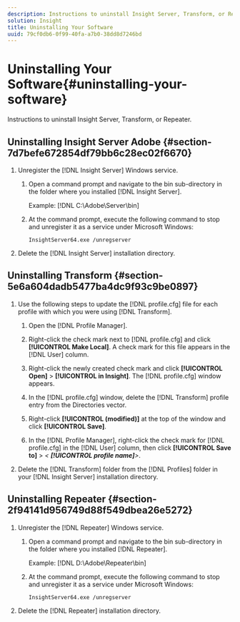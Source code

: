 ```yaml
---
description: Instructions to uninstall Insight Server, Transform, or Repeater.
solution: Insight
title: Uninstalling Your Software
uuid: 79cf0db6-0f99-40fa-a7b0-38dd8d7246bd
---
```


# Uninstalling Your Software{#uninstalling-your-software}

Instructions to uninstall Insight Server, Transform, or Repeater.

## Uninstalling Insight Server Adobe {#section-7d7befe672854df79bb6c28ec02f6670}

1. Unregister the [!DNL Insight Server] Windows service.

    1. Open a command prompt and navigate to the bin sub-directory in the folder where you installed [!DNL Insight Server].

       Example: [!DNL C:\Adobe\Server\bin] 
    
    1. At the command prompt, execute the following command to stop and unregister it as a service under Microsoft Windows:     
    
       ```    
       InsightServer64.exe /unregserver
       ```

1. Delete the [!DNL Insight Server] installation directory.

## Uninstalling Transform {#section-5e6a604dadb5477ba4dc9f93c9be0897}

1. Use the following steps to update the [!DNL profile.cfg] file for each profile with which you were using [!DNL Transform].

    1. Open the [!DNL Profile Manager]. 
    1. Right-click the check mark next to [!DNL profile.cfg] and click **[!UICONTROL Make Local]**. A check mark for this file appears in the [!DNL User] column. 
    
    1. Right-click the newly created check mark and click **[!UICONTROL Open]** > **[!UICONTROL in Insight]**. The [!DNL profile.cfg] window appears. 
    
    1. In the [!DNL profile.cfg] window, delete the [!DNL Transform] profile entry from the Directories vector. 
    
    1. Right-click **[!UICONTROL (modified)]** at the top of the window and click **[!UICONTROL Save]**. 
    
    1. In the [!DNL Profile Manager], right-click the check mark for [!DNL profile.cfg] in the [!DNL User] column, then click **[!UICONTROL Save to]** > *< **[!UICONTROL profile name]**>*.

1. Delete the [!DNL Transform] folder from the [!DNL Profiles] folder in your [!DNL Insight Server] installation directory.

## Uninstalling Repeater {#section-2f94141d956749d88f549dbea26e5272}

1. Unregister the [!DNL Repeater] Windows service.

    1. Open a command prompt and navigate to the bin sub-directory in the folder where you installed [!DNL Repeater].

       Example: [!DNL D:\Adobe\Repeater\bin] 
    
    1. At the command prompt, execute the following command to stop and unregister it as a service under Microsoft Windows:     
    
       ```    
       InsightServer64.exe /unregserver
       ```

1. Delete the [!DNL Repeater] installation directory.

